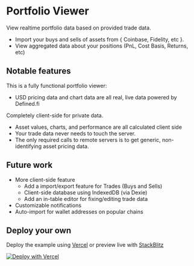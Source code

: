 # Portfolio Viewer

View realtime portfolio data based on provided trade data.

- Import your buys and sells of assets from { Coinbase, Fidelity, etc }.
- View aggregated data about your positions (PnL, Cost Basis, Returns, etc)

## Notable features

This is a fully functional portfolio viewer:

- USD pricing data and chart data are all real, live data powered by Defined.fi

Completely client-side for private data.

- Asset values, charts, and performance are all calculated client side
- Your trade data never needs to touch the server.
- The only required calls to remote servers is to get generic, non-identifying asset pricing data.

## Future work

- More client-side feature
  - Add a import/export feature for Trades (Buys and Sells)
  - Client-side database using IndexedDB (via Dexie)
  - Add an in-table editor for fixing/editing trade data
- Customizable notifications
- Auto-import for wallet addresses on popular chains

## Deploy your own

Deploy the example using [Vercel](https://vercel.com?utm_source=github&utm_medium=readme&utm_campaign=next-example) or preview live with [StackBlitz](https://stackblitz.com/github/vercel/next.js/tree/canary/examples/with-styled-components)

[![Deploy with Vercel](https://vercel.com/button)](https://vercel.com/new/clone?repository-url=https://github.com/vercel/next.js/tree/canary/examples/with-styled-components&project-name=with-styled-components&repository-name=with-styled-components)
